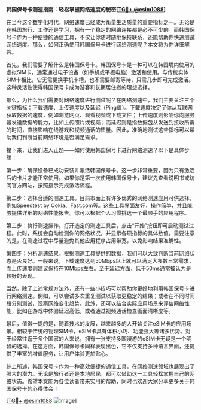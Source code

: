 **韩国保号卡测速指南：轻松掌握网络速度的秘密[[TG💪+ @esim1088](https://t.me/s/esim1088)]**

在当今这个数字化时代，网络速度已经成为衡量生活质量的重要指标之一。无论是在韩国旅行、工作还是学习，拥有一个稳定的网络连接都是必不可少的。而韩国保号卡作为一种便捷的通信工具，不仅让你随时随地保持联系，还能帮助你快速测试网络速度。那么，如何正确使用韩国保号卡进行网络测速呢？本文将为你详细解答。

首先，我们需要了解什么是韩国保号卡。韩国保号卡是一种可以在韩国境内使用的虚拟SIM卡，通常通过电子设备（如手机或平板电脑）激活和使用。与传统实体SIM卡相比，它无需更换手机卡槽，也不需要邮寄等待，只需几步即可完成激活。这种灵活性使得韩国保号卡成为游客和长期居住者的理想选择。

那么，为什么我们需要对网络速度进行测试呢？在网络测速中，我们主要关注三个关键指标：下载速度、上传速度以及延迟（Ping值）。下载速度决定了你从互联网获取数据的速度，例如浏览网页、观看视频或下载文件；上传速度则影响你向服务器发送数据的能力，比如上传照片或视频；而延迟则是指数据包从发送到接收所需的时间，直接影响在线游戏和视频通话的质量。因此，准确地测试这些指标可以帮助我们判断当前网络环境是否满足需求。

接下来，让我们进入正题——如何使用韩国保号卡进行网络测速？以下是具体步骤：

第一步：确保设备已成功安装并激活韩国保号卡。这一步非常重要，因为只有激活后的卡片才能正常使用。如果你是第一次使用韩国保号卡，建议先查看说明书或访问官方网站，按照指示完成激活流程。

第二步：选择合适的测速工具。目前市面上有许多优秀的网络测速应用可供选择，例如Speedtest by Ookla、Fast.com等。这些工具界面友好，操作简单，并且能够提供详细的网络性能报告。你可以根据个人习惯挑选一个最顺手的应用程序。

第三步：执行测速操作。打开选定的测速工具后，点击“开始”按钮即可启动测试过程。此时，系统会自动检测你的网络状况，并显示各项指标的具体数值。需要注意的是，在测速过程中尽量避免其他应用程序占用带宽，以免影响结果准确性。

第四步：分析测速结果。根据测速工具提供的数据，我们可以大致判断当前网络状态是否良好。一般来说，下载速度达到50Mbps以上就可以满足大多数日常需求，而上传速度则建议保持在10Mbps左右。至于延迟方面，低于50ms通常被认为是较好的表现。

当然，除了上述常规方法外，还有一些小技巧可以帮助你更好地利用韩国保号卡进行网络测速。例如，可以尝试多次重复测试以获取更稳定的结果；或者在不同时间段分别测试，观察网络变化趋势。此外，还可以结合实际应用场景来评估网络性能，比如在游戏中体验延迟高低，或者通过视频通话检查画面清晰度等。

最后，值得一提的是，随着技术的发展，越来越多的人开始关注eSIM卡的应用场景。相较于传统的物理SIM卡，eSIM卡具有体积小巧、功能强大等诸多优势。对于经常往返于多个国家的人来说，拥有一张支持多国漫游的eSIM卡无疑是一个明智的选择。在这方面，韩国保号卡同样表现出色，它不仅支持多种语言界面，还提供了丰富的增值服务，让用户体验更加贴心。

综上所述，韩国保号卡作为一种高效便捷的通信工具，在网络测速领域也展现出了强大的潜力。无论是旅行者还是本地居民，都可以借助这一工具轻松掌握自己的网络状态。希望本文能为各位读者带来实用的帮助，同时也欢迎大家分享更多关于韩国保号卡的心得体会！

[[TG💪+ @esim1088](https://t.me/s/esim1088) ![Image](https://i.postimg.cc/4NQfJmqS/Snipaste-2025-05-13-00-14-12.png)]